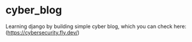 # cyber_blog
Learning django by building simple cyber blog, which you can check here: (https://cybersecurity.fly.dev/)

